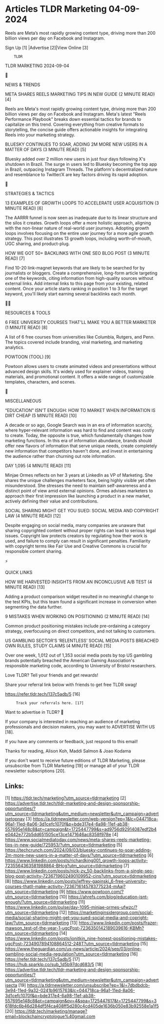 # Articles TLDR Marketing 04-09-2024

Reels are Meta’s most rapidly growing content type, driving more
than 200 billion views per day on Facebook and Instagram.  

 Sign Up [1] |Advertise [2]|View Online [3] 

		TLDR 

TLDR MARKETING 2024-09-04

📱 

NEWS & TRENDS

 META SHARES REELS MARKETING TIPS IN NEW GUIDE (2 MINUTE READ) [4] 

 Reels are Meta's most rapidly growing content type, driving more than
200 billion views per day on Facebook and Instagram. Meta's latest
"Reels Performance Playbook" breaks down essential tactics for brands
to capitalize on this trend. Covering everything from creative formats
to storytelling, the concise guide offers actionable insights for
integrating Reels into your marketing strategy. 

 BLUESKY CONTINUES TO SOAR, ADDING 2M MORE NEW USERS IN A MATTER OF
DAYS (3 MINUTE READ) [5] 

 Bluesky added over 2 million new users in just four days following
X's shutdown in Brazil. The surge in users led to Bluesky becoming the
top app in Brazil, outpacing Instagram Threads. The platform's
decentralized nature and resemblance to Twitter/X are key factors
driving its rapid adoption. 

🚀 

STRATEGIES & TACTICS

 13 EXAMPLES OF GROWTH LOOPS TO ACCELERATE USER ACQUISITION (3 MINUTE
READ) [6] 

 The AARRR funnel is now seen as inadequate due to its linear
structure and the silos it creates. Growth loops offer a more holistic
approach, aligning with the non-linear nature of real-world user
journeys. Adopting growth loops involves focusing on the entire user
journey for a more agile growth strategy. This post illustrates 13
growth loops, including worth-of-mouth, UGC sharing, and product-plug.


 HOW WE GOT 50+ BACKLINKS WITH ONE SEO BLOG POST (3 MINUTE READ) [7] 

 Find 10-20 link-magnet keywords that are likely to be searched for by
journalists or bloggers. Create a comprehensive, long-form article
targeting one of the keywords, citing information from high-quality
sources without external links. Add internal links to this page from
your existing, related content. Once your article starts ranking in
position 1 to 3 for the target keyword, you'll likely start earning
several backlinks each month. 

🧑‍💻 

RESOURCES & TOOLS

 6 FREE UNIVERSITY COURSES THAT'LL MAKE YOU A BETTER MARKETER (1
MINUTE READ) [8] 

 A list of 6 free courses from universities like Columbia, Rutgers,
and Penn. The topics covered include branding, viral marketing, and
marketing analytics. 

 POWTOON (TOOL) [9] 

 Powtoon allows users to create animated videos and presentations
without advanced design skills. It's widely used for explainer videos,
training materials, and promotional content. It offers a wide range of
customizable templates, characters, and scenes. 

🎁 

MISCELLANEOUS

 “EDUCATION” ISN'T ENOUGH: HOW TO MARKET WHEN INFORMATION IS DIRT
CHEAP (5 MINUTE READ) [10] 

 A decade or so ago, Google Search was in an era of information
scarcity, where hyper-relevant information was hard to find and
content was costly to create. Today, the opposite is true, which
fundamentally changes how marketing functions. In this era of
information abundance, brands should offer new flavors of information
that serve unique needs, create completely new information that
competitors haven't done, and invest in entertaining the audience
rather than churning out rote information. 

 DAY 1,095 (4 MINUTE READ) [11] 

 Minjae Ormes reflects on her 3 years at LinkedIn as VP of Marketing.
She shares the unique challenges marketers face, being highly visible
yet often misunderstood. She stresses the need to maintain
self-awareness and a distinct point of view amid external opinions.
Ormes advises marketers to approach their first impression like
launching a product in a new market, actively defining their value and
contributions. 

 SOCIAL SHARING MIGHT GET YOU SUED: SOCIAL MEDIA AND COPYRIGHT LAW (4
MINUTE READ) [12] 

 Despite engaging on social media, many companies are unaware that
sharing copyrighted content without proper rights can lead to serious
legal issues. Copyright law protects creators by regulating how their
work is used, and failure to comply can result in significant
penalties. Familiarity with copyright terms like Fair Use and Creative
Commons is crucial for responsible content sharing. 

⚡ 

QUICK LINKS

 HOW WE HARVESTED INSIGHTS FROM AN INCONCLUSIVE A/B TEST (4 MINUTE
READ) [13] 

 Adding a product comparison widget resulted in no meaningful change
to the test KPIs, but this team found a significant increase in
conversion when segmenting the data further. 

 9 MISTAKES WHEN WORKING ON POSITIONING (2 MINUTE READ) [14] 

 Common product positioning mistakes include pre-ordaining a category
strategy, overfocusing on direct competitors, and not talking to
customers. 

 US GAMBLING SECTOR'S ‘RELENTLESS' SOCIAL MEDIA POSTS BREACHED OWN
RULES, STUDY CLAIMS (4 MINUTE READ) [15] 

 Over one week, 1,012 out of 1,353 social media posts by top US
gambling brands potentially breached the American Gaming Association's
responsible marketing code, according to University of Bristol
researchers. 

Love TLDR? Tell your friends and get rewards!

 Share your referral link below with friends to get free TLDR swag! 

 https://refer.tldr.tech/137c5adb/5 [16] 

		 Track your referrals here. [17] 

Want to advertise in TLDR? 📰

 If your company is interested in reaching an audience of marketing
professionals and decision makers, you may want to ADVERTISE WITH US
[18]. 

 If you have any comments or feedback, just respond to this email! 

Thanks for reading, 
Alison Koh, Maddi Salmon & Joao Kodama 

If you don't want to receive future editions of TLDR Marketing, please
unsubscribe from TLDR Marketing [19] or manage all of your TLDR
newsletter subscriptions [20]. 

 

Links:
------
[1] https://tldr.tech/marketing?utm_source=tldrmarketing
[2] https://advertise.tldr.tech/tldr-marketing-and-design-sponsorship-opportunities/?utm_source=tldrmarketing&utm_medium=newsletter&utm_campaign=advertisetopnav
[3] https://a.tldrnewsletter.com/web-version?ep=1&lc=044718ca-96a1-11ed-8a06-3d1cefc1070f&p=bde317e4-6a98-11ef-ab38-557695e148c8&pt=campaign&t=1725447799&s=ad9756d92914087edf2b4e0442e772b5dd651505ce13ce1471646ac8358f978e
[4] https://www.socialmediatoday.com/news/meta-shares-reels-marketing-tips-in-new-guide/725953/?utm_source=tldrmarketing
[5] https://techcrunch.com/2024/09/03/bluesky-continues-to-soar-adding-2m-more-new-users-in-a-matter-of-days/?utm_source=tldrmarketing
[6] https://www.linkedin.com/posts/richardking001_growth-loops-activity-7235564363581988864-BHcg?utm_source=tldrmarketing
[7] https://www.linkedin.com/posts/nick-zv_50-backlinks-from-a-single-seo-blog-post-activity-7236719602490109952-cins?utm_source=tldrmarketing
[8] https://www.linkedin.com/posts/jeffrey-gapinski_6-free-university-courses-thatll-make-activity-7236716145783775234-mAaj?utm_source=tldrmarketing
[9] https://www.powtoon.com/?utm_source=tldrmarketing
[10] https://ahrefs.com/blog/education-isnt-enough/?utm_source=tldrmarketing
[11] https://www.linkedin.com/pulse/day-1095-minjae-ormes-ufwzc/?utm_source=tldrmarketing
[12] https://marketinginsidergroup.com/social-media/social-sharing-might-get-you-sued-social-media-and-copright-law/?utm_source=tldrmarketing
[13] https://www.linkedin.com/posts/frazer-mawson_test-of-the-year-1-ugcPost-7236350142189039616-KBMh?utm_source=tldrmarketing
[14] https://www.linkedin.com/posts/jonitkin_nine-honest-positioning-mistakes-ugcPost-7234907894108864512-248T?utm_source=tldrmarketing
[15] https://www.theguardian.com/us-news/article/2024/sep/03/online-gambling-social-media-regulation?utm_source=tldrmarketing
[16] https://refer.tldr.tech/137c5adb/5
[17] https://hub.sparklp.co/sub_1d5b97dcd683/5
[18] https://advertise.tldr.tech/tldr-marketing-and-design-sponsorship-opportunities/?utm_source=tldrmarketing&utm_medium=newsletter&utm_campaign=advertisecta
[19] https://a.tldrnewsletter.com/unsubscribe?ep=1&l=7dbdbdcb-3e94-11ed-9a32-0241b9615763&lc=044718ca-96a1-11ed-8a06-3d1cefc1070f&p=bde317e4-6a98-11ef-ab38-557695e148c8&pt=campaign&pv=4&spa=1725447617&t=1725447799&s=3618fdc6b46d284df5f4ca408ff5d280c4cd405de1636b050e83b92558e1a1f5
[20] https://tldr.tech/marketing/manage?email=blockchaincryptologue%40gmail.com